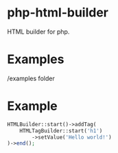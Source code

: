 # php-html-builder
HTML builder for php.

# Examples
/examples folder

# Example
```php
HTMLBuilder::start()->addTag(
    HTMLTagBuilder::start('h1')
        ->setValue('Hello world!')
)->end();
```
